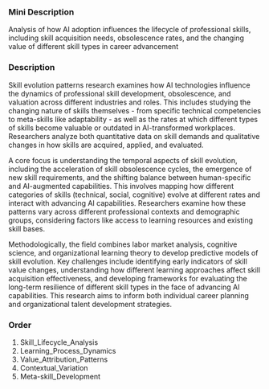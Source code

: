 ### Mini Description

Analysis of how AI adoption influences the lifecycle of professional skills, including skill acquisition needs, obsolescence rates, and the changing value of different skill types in career advancement

### Description

Skill evolution patterns research examines how AI technologies influence the dynamics of professional skill development, obsolescence, and valuation across different industries and roles. This includes studying the changing nature of skills themselves - from specific technical competencies to meta-skills like adaptability - as well as the rates at which different types of skills become valuable or outdated in AI-transformed workplaces. Researchers analyze both quantitative data on skill demands and qualitative changes in how skills are acquired, applied, and evaluated.

A core focus is understanding the temporal aspects of skill evolution, including the acceleration of skill obsolescence cycles, the emergence of new skill requirements, and the shifting balance between human-specific and AI-augmented capabilities. This involves mapping how different categories of skills (technical, social, cognitive) evolve at different rates and interact with advancing AI capabilities. Researchers examine how these patterns vary across different professional contexts and demographic groups, considering factors like access to learning resources and existing skill bases.

Methodologically, the field combines labor market analysis, cognitive science, and organizational learning theory to develop predictive models of skill evolution. Key challenges include identifying early indicators of skill value changes, understanding how different learning approaches affect skill acquisition effectiveness, and developing frameworks for evaluating the long-term resilience of different skill types in the face of advancing AI capabilities. This research aims to inform both individual career planning and organizational talent development strategies.

### Order

1. Skill_Lifecycle_Analysis
2. Learning_Process_Dynamics
3. Value_Attribution_Patterns
4. Contextual_Variation
5. Meta-skill_Development
